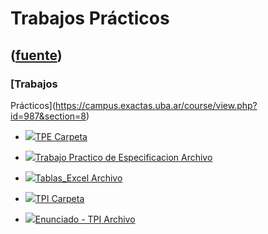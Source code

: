 # Trabajos Prácticos
([fuente](https://campus.exactas.uba.ar/course/view.php?id=987&section=8))
---
### [Trabajos
Prácticos](https://campus.exactas.uba.ar/course/view.php?id=987&section=8)

  - [![ ](https://campus.exactas.uba.ar/theme/image.php/aardvark/folder/1524752928/icon)TPE Carpeta](https://campus.exactas.uba.ar/mod/folder/view.php?id=62359)

  - [![ ](https://campus.exactas.uba.ar/theme/image.php/aardvark/core/1524752928/f/archive-24)Trabajo Practico de Especificacion Archivo](https://campus.exactas.uba.ar/mod/resource/view.php?id=60302)

  - [![ ](https://campus.exactas.uba.ar/theme/image.php/aardvark/core/1524752928/f/archive-24)Tablas_Excel Archivo](https://campus.exactas.uba.ar/mod/resource/view.php?id=60595)

  - [![ ](https://campus.exactas.uba.ar/theme/image.php/aardvark/folder/1524752928/icon)TPI Carpeta](https://campus.exactas.uba.ar/mod/folder/view.php?id=62357)

  - [![ ](https://campus.exactas.uba.ar/theme/image.php/aardvark/core/1524752928/f/archive-24)Enunciado - TPI Archivo](https://campus.exactas.uba.ar/mod/resource/view.php?id=62358)

